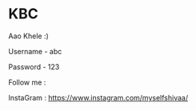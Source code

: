 # KBC
Aao Khele :)

Username - abc

Password - 123

Follow me :

InstaGram : https://www.instagram.com/myselfshivaa/
